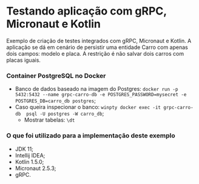 # Testando aplicação com gRPC, Micronaut e Kotlin

Exemplo de criação de testes integrados com gRPC, Micronaut e Kotlin. A aplicação se dá em cenário de persistir uma 
entidade Carro com apenas dois campos: modelo e placa. A restrição é não salvar dois carros com placas iguais.

### Container PostgreSQL no Docker
- Banco de dados baseado na imagem do Postgres: ``docker run -p 5432:5432 --name grpc-carro-db -e POSTGRES_PASSWORD=mysecret -e POSTGRES_DB=carro_db postgres``;
- Caso queira inspecionar o banco: ``winpty docker exec -it grpc-carro-db  psql -U postgres -W carro_db``;
    - Mostrar tabelas: ``\dt``
  
### O que foi utilizado para a implementação deste exemplo
- JDK 11;
- Intellij IDEA;
- Kotlin 1.5.0;
- Micronaut 2.5.3;
- gRPC.
